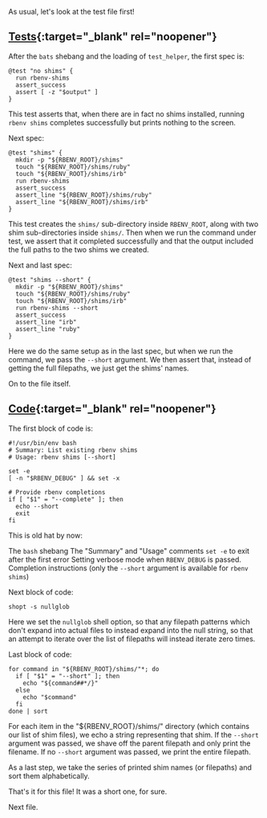 As usual, let's look at the test file first!

## [Tests](https://github.com/rbenv/rbenv/blob/c4395e58201966d9f90c12bd6b7342e389e7a4cb/test/shims.bats){:target="_blank" rel="noopener"}

After the `bats` shebang and the loading of `test_helper`, the first spec is:

```
@test "no shims" {
  run rbenv-shims
  assert_success
  assert [ -z "$output" ]
}
```

This test asserts that, when there are in fact no shims installed, running `rbenv shims` completes successfully but prints nothing to the screen.

Next spec:

```
@test "shims" {
  mkdir -p "${RBENV_ROOT}/shims"
  touch "${RBENV_ROOT}/shims/ruby"
  touch "${RBENV_ROOT}/shims/irb"
  run rbenv-shims
  assert_success
  assert_line "${RBENV_ROOT}/shims/ruby"
  assert_line "${RBENV_ROOT}/shims/irb"
}
```

This test creates the `shims/` sub-directory inside `RBENV_ROOT`, along with two shim sub-directories inside `shims/`.  Then when we run the command under test, we assert that it completed successfully and that the output included the full paths to the two shims we created.

Next and last spec:

```
@test "shims --short" {
  mkdir -p "${RBENV_ROOT}/shims"
  touch "${RBENV_ROOT}/shims/ruby"
  touch "${RBENV_ROOT}/shims/irb"
  run rbenv-shims --short
  assert_success
  assert_line "irb"
  assert_line "ruby"
}
```

Here we do the same setup as in the last spec, but when we run the command, we pass the `--short` argument.  We then assert that, instead of getting the full filepaths, we just get the shims' names.

On to the file itself.

## [Code](https://github.com/rbenv/rbenv/blob/c4395e58201966d9f90c12bd6b7342e389e7a4cb/libexec/rbenv-shims){:target="_blank" rel="noopener"}

The first block of code is:

```
#!/usr/bin/env bash
# Summary: List existing rbenv shims
# Usage: rbenv shims [--short]

set -e
[ -n "$RBENV_DEBUG" ] && set -x

# Provide rbenv completions
if [ "$1" = "--complete" ]; then
  echo --short
  exit
fi
```

This is old hat by now:

The `bash` shebang
The "Summary" and "Usage" comments
`set -e` to exit after the first error
Setting verbose mode when `RBENV_DEBUG` is passed.
Completion instructions (only the `--short` argument is available for `rbenv shims`)

Next block of code:

```
shopt -s nullglob
```

Here we set the `nullglob` shell option, so that any filepath patterns which don't expand into actual files to instead expand into the null string, so that an attempt to iterate over the list of filepaths will instead iterate zero times.

Last block of code:

```
for command in "${RBENV_ROOT}/shims/"*; do
  if [ "$1" = "--short" ]; then
    echo "${command##*/}"
  else
    echo "$command"
  fi
done | sort
```

For each item in the "${RBENV_ROOT}/shims/" directory (which contains our list of shim files), we echo a string representing that shim.  If the `--short` argument was passed, we shave off the parent filepath and only print the filename.  If no `--short` argument was passed, we print the entire filepath.

As a last step, we take the series of printed shim names (or filepaths) and sort them alphabetically.

That's it for this file!  It was a short one, for sure.

Next file.
